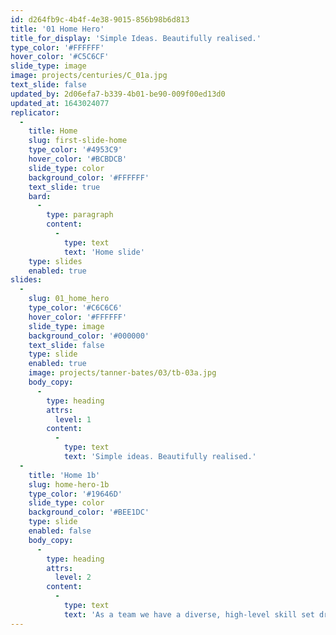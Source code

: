 ```yaml
---
id: d264fb9c-4b4f-4e38-9015-856b98b6d813
title: '01 Home Hero'
title_for_display: 'Simple Ideas. Beautifully realised.'
type_color: '#FFFFFF'
hover_color: '#C5C6CF'
slide_type: image
image: projects/centuries/C_01a.jpg
text_slide: false
updated_by: 2d06efa7-b339-4b01-be90-009f00ed13d0
updated_at: 1643024077
replicator:
  -
    title: Home
    slug: first-slide-home
    type_color: '#4953C9'
    hover_color: '#BCBDCB'
    slide_type: color
    background_color: '#FFFFFF'
    text_slide: true
    bard:
      -
        type: paragraph
        content:
          -
            type: text
            text: 'Home slide'
    type: slides
    enabled: true
slides:
  -
    slug: 01_home_hero
    type_color: '#C6C6C6'
    hover_color: '#FFFFFF'
    slide_type: image
    background_color: '#000000'
    text_slide: false
    type: slide
    enabled: true
    image: projects/tanner-bates/03/tb-03a.jpg
    body_copy:
      -
        type: heading
        attrs:
          level: 1
        content:
          -
            type: text
            text: 'Simple ideas. Beautifully realised.'
  -
    title: 'Home 1b'
    slug: home-hero-1b
    type_color: '#19646D'
    slide_type: color
    background_color: '#BEE1DC'
    type: slide
    enabled: false
    body_copy:
      -
        type: heading
        attrs:
          level: 2
        content:
          -
            type: text
            text: 'As a team we have a diverse, high-level skill set drawn from complimentary disciplines including graphic design and branding, user experience development, database-driven website programming, bespoke software development and digital marketing.'
---
```

